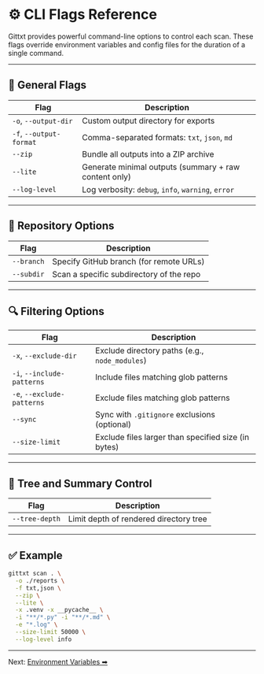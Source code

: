 # ⚙️ CLI Flags Reference

Gittxt provides powerful command-line options to control each scan. These flags override environment variables and config files for the duration of a single command.

---

## 🧾 General Flags

| Flag | Description |
|------|-------------|
| `-o`, `--output-dir` | Custom output directory for exports |
| `-f`, `--output-format` | Comma-separated formats: `txt`, `json`, `md` |
| `--zip` | Bundle all outputs into a ZIP archive |
| `--lite` | Generate minimal outputs (summary + raw content only) |
| `--log-level` | Log verbosity: `debug`, `info`, `warning`, `error` |

---

## 📁 Repository Options

| Flag | Description |
|------|-------------|
| `--branch` | Specify GitHub branch (for remote URLs) |
| `--subdir` | Scan a specific subdirectory of the repo |

---

## 🔍 Filtering Options

| Flag | Description |
|------|-------------|
| `-x`, `--exclude-dir` | Exclude directory paths (e.g., `node_modules`) |
| `-i`, `--include-patterns` | Include files matching glob patterns |
| `-e`, `--exclude-patterns` | Exclude files matching glob patterns |
| `--sync` | Sync with `.gitignore` exclusions (optional) |
| `--size-limit` | Exclude files larger than specified size (in bytes) |

---

## 🌲 Tree and Summary Control

| Flag | Description |
|------|-------------|
| `--tree-depth` | Limit depth of rendered directory tree |

---

## ✅ Example

```bash
gittxt scan . \
  -o ./reports \
  -f txt,json \
  --zip \
  --lite \
  -x .venv -x __pycache__ \
  -i "**/*.py" -i "**/*.md" \
  -e "*.log" \
  --size-limit 50000 \
  --log-level info
```

---

Next: [Environment Variables ➡](environment-variables.md)

